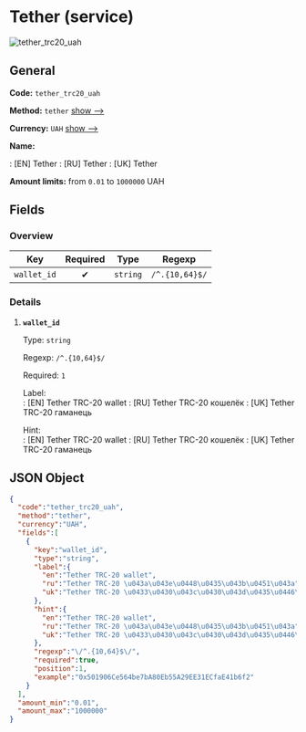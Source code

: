 
# Tether (service) 
![tether_trc20_uah](https://static.openfintech.io/payout_methods/tether_trc20_uah/logo.svg?w=400&c=v0.59.26#w24)  

## General 
 
**Code:** `tether_trc20_uah` 
 
**Method:** `tether` [show -->](/payout-methods/tether/) 
 
**Currency:** `UAH` [show -->](/currencies/UAH/) 
 
**Name:** 
 
:	[EN] Tether 
:	[RU] Tether 
:	[UK] Tether 
 
**Amount limits:** from `0.01` to `1000000` UAH 

## Fields 

### Overview 

|Key|Required|Type|Regexp| 
|:---:|:---:|:---:|:---:| 
|`wallet_id`|✔|`string`|`/^.{10,64}$/`| 
 

### Details 
 
1. **`wallet_id`** 
 
	Type: `string` 
 
	Regexp: `/^.{10,64}$/` 
 
	Required: `1` 
 
	Label:  
	: [EN] Tether TRC-20 wallet 
	: [RU] Tether TRC-20 кошелёк 
	: [UK] Tether TRC-20 гаманець 
 
	Hint:  
	: [EN] Tether TRC-20 wallet 
	: [RU] Tether TRC-20 кошелёк 
	: [UK] Tether TRC-20 гаманець 
 

## JSON Object 

```json
{
  "code":"tether_trc20_uah",
  "method":"tether",
  "currency":"UAH",
  "fields":[
    {
      "key":"wallet_id",
      "type":"string",
      "label":{
        "en":"Tether TRC-20 wallet",
        "ru":"Tether TRC-20 \u043a\u043e\u0448\u0435\u043b\u0451\u043a",
        "uk":"Tether TRC-20 \u0433\u0430\u043c\u0430\u043d\u0435\u0446\u044c"
      },
      "hint":{
        "en":"Tether TRC-20 wallet",
        "ru":"Tether TRC-20 \u043a\u043e\u0448\u0435\u043b\u0451\u043a",
        "uk":"Tether TRC-20 \u0433\u0430\u043c\u0430\u043d\u0435\u0446\u044c"
      },
      "regexp":"\/^.{10,64}$\/",
      "required":true,
      "position":1,
      "example":"0x501906Ce564be7bA80Eb55A29EE31ECfaE41b6f2"
    }
  ],
  "amount_min":"0.01",
  "amount_max":"1000000"
}
```  
